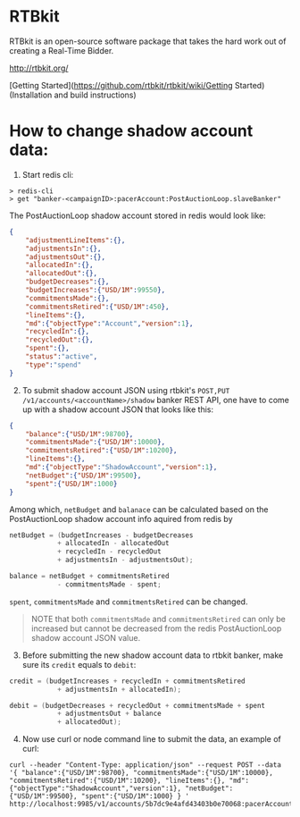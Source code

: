 RTBkit
======

RTBkit is an open-source software package that takes the hard work out of creating a Real-Time Bidder.

http://rtbkit.org/

[Getting Started](https://github.com/rtbkit/rtbkit/wiki/Getting Started) (Installation and build instructions)


# How to change shadow account data:

1. Start redis cli:
```shell
> redis-cli
> get "banker-<campaignID>:pacerAccount:PostAuctionLoop.slaveBanker"
```
The PostAuctionLoop shadow account stored in redis would look like:
```json
{
    "adjustmentLineItems":{},
    "adjustmentsIn":{},
    "adjustmentsOut":{},
    "allocatedIn":{},
    "allocatedOut":{},
    "budgetDecreases":{},
    "budgetIncreases":{"USD/1M":99550},
    "commitmentsMade":{},
    "commitmentsRetired":{"USD/1M":450},
    "lineItems":{},
    "md":{"objectType":"Account","version":1},
    "recycledIn":{},
    "recycledOut":{},
    "spent":{},
    "status":"active",
    "type":"spend"
}
```

2. To submit shadow account JSON using rtbkit's `POST,PUT /v1/accounts/<accountName>/shadow` banker REST API, one have to come up with a shadow account JSON that looks like this:
```json
{
    "balance":{"USD/1M":98700},
    "commitmentsMade":{"USD/1M":10000},
    "commitmentsRetired":{"USD/1M":10200},
    "lineItems":{},
    "md":{"objectType":"ShadowAccount","version":1},
    "netBudget":{"USD/1M":99500},
    "spent":{"USD/1M":1000}
}
```
Among which, `netBudget` and `balanace` can be calculated based on the PostAuctionLoop shadow account info aquired from redis by
```C++
netBudget = (budgetIncreases - budgetDecreases
            + allocatedIn - allocatedOut
            + recycledIn - recycledOut
            + adjustmentsIn - adjustmentsOut);

balance = netBudget + commitmentsRetired
            - commitmentsMade - spent;
```
`spent`, `commitmentsMade` and `commitmentsRetired` can be changed. 
> NOTE that both `commitmentsMade` and `commitmentsRetired` can only be increased but cannot be decreased from the redis PostAuctionLoop shadow account JSON value.

3. Before submitting the new shadow account data to rtbkit banker, make sure its `credit` equals to `debit`:
```C++
credit = (budgetIncreases + recycledIn + commitmentsRetired
            + adjustmentsIn + allocatedIn);

debit = (budgetDecreases + recycledOut + commitmentsMade + spent
            + adjustmentsOut + balance
            + allocatedOut);
```

4. Now use curl or node command line to submit the data, an example of curl:
```shell
curl --header "Content-Type: application/json" --request POST --data '{ "balance":{"USD/1M":98700}, "commitmentsMade":{"USD/1M":10000}, "commitmentsRetired":{"USD/1M":10200}, "lineItems":{}, "md":{"objectType":"ShadowAccount","version":1}, "netBudget":{"USD/1M":99500}, "spent":{"USD/1M":1000} } ' http://localhost:9985/v1/accounts/5b7dc9e4afd43403b0e70068:pacerAccount:PostAuctionLoop.slaveBanker/shadow
```